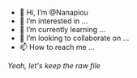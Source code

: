 - 👋 Hi, I’m @Nanapiou
- 👀 I’m interested in ...
- 🌱 I’m currently learning ...
- 💞️ I’m looking to collaborate on ...
- 📫 How to reach me ...

*Yeah, let's keep the raw file*

<!---
Nanapiou/Nanapiou is a ✨ special ✨ repository because its `README.md` (this file) appears on your GitHub profile.
You can click the Preview link to take a look at your changes.
--->
